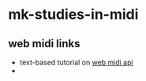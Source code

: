 # mk-studies-in-midi

## web midi links

- text-based tutorial on [web midi api](https://www.toptal.com/web/creating-browser-based-audio-applications-controlled-by-midi-hardware)
- 